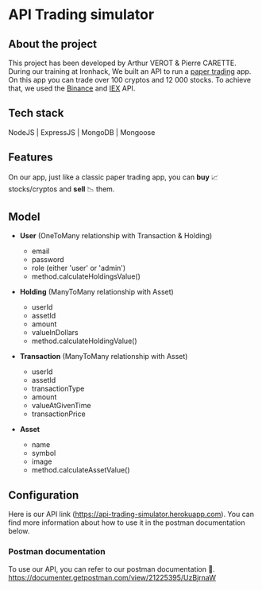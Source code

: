 # API Trading simulator

## About the project
This project has been developed by Arthur VEROT & Pierre CARETTE.
During our training at Ironhack, We built an API to run a [paper trading](https://en.wikipedia.org/wiki/Stock_market_simulator) app. On this app you can trade over 100 cryptos and 12 000 stocks. To achieve that, we used the [Binance](https://www.binance.com/fr/binance-api) and [IEX](https://iexcloud.io/docs/api/#api-reference) API.

## Tech stack
NodeJS | ExpressJS | MongoDB | Mongoose

## Features  
On our app, just like a classic paper trading app, you can **buy** 📈 stocks/cryptos and **sell** 📉 them.

## Model
- **User** (OneToMany relationship with Transaction & Holding) 
  - email
  - password
  - role (either 'user' or 'admin')
  - method.calculateHoldingsValue()

- **Holding** (ManyToMany relationship with Asset) 
  - userId
  - assetId
  - amount
  - valueInDollars
  - method.calculateHoldingValue()

- **Transaction** (ManyToMany relationship with Asset)
  - userId
  - assetId
  - transactionType
  - amount
  - valueAtGivenTime
  - transactionPrice

- **Asset**
  - name
  - symbol
  - image
  - method.calculateAssetValue()

## Configuration
Here is our API link (https://api-trading-simulator.herokuapp.com). You can find more information about how to use it in the postman documentation below.

### Postman documentation
To use our API, you can refer to our postman documentation 📜.
https://documenter.getpostman.com/view/21225395/UzBjrnaW